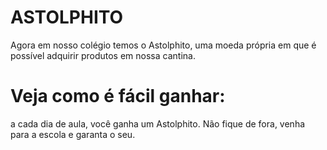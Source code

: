 # ASTOLPHITO
Agora em nosso colégio temos o Astolphito, uma moeda própria em que é possível adquirir produtos em nossa cantina.
# Veja como é fácil ganhar:
a cada dia de aula, você ganha um Astolphito.
Não fique de fora, venha para a escola e garanta o seu.

